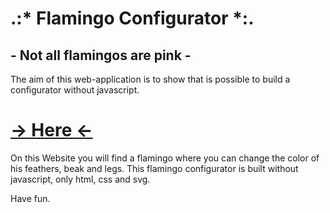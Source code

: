 # .:* Flamingo Configurator *:.
## - Not all flamingos are pink -

The aim of this web-application is to show that is possible to build a configurator without javascript.

# [-> Here <-](https://ryabrody.github.io/flamingo/)
On this Website you will find a flamingo where you can change the color of his feathers, beak and legs. This flamingo configurator is built without javascript, only html, css and svg.

Have fun.

<!---
this is a comment
-->

[comment]: <> (This is a comment, it will not be included)
[comment]: <> (in  the output file unless you use it in)
[comment]: <> (a reference style link.)
[//]: <> (This is also a comment.)

[//]: # (This may be the most platform independent comment)
